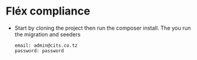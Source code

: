 # Fléx compliance

-   Start by cloning the project then run the composer install. The you run the migration and seeders

    ```
    email: admin@cits.co.tz
    password: password
    ```
